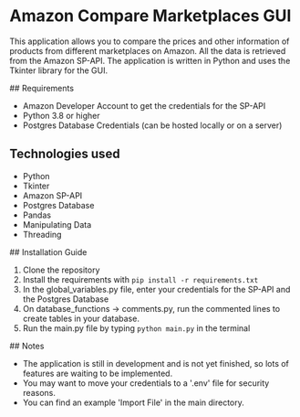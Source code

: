 # Amazon Compare Marketplaces GUI
This application allows you to compare the prices and other information of products from different marketplaces on Amazon. All the data is retrieved from the Amazon SP-API. The application is written in Python and uses the Tkinter library for the GUI.

## Requirements
- Amazon Developer Account to get the credentials for the SP-API
- Python 3.8 or higher
- Postgres Database Credentials (can be hosted locally or on a server)

## Technologies used
- Python
- Tkinter
- Amazon SP-API
- Postgres Database
- Pandas
- Manipulating Data
- Threading

## Installation Guide
1. Clone the repository
2. Install the requirements with `pip install -r requirements.txt`
3. In the global_variables.py file, enter your credentials for the SP-API and the Postgres Database
4. On database_functions -> comments.py, run the commented lines to create tables in your database.
5. Run the main.py file by typing `python main.py` in the terminal

## Notes
- The application is still in development and is not yet finished, so lots of features are waiting to be implemented.
- You may want to move your credentials to a '.env' file for security reasons.
- You can find an example 'Import File' in the main directory.
